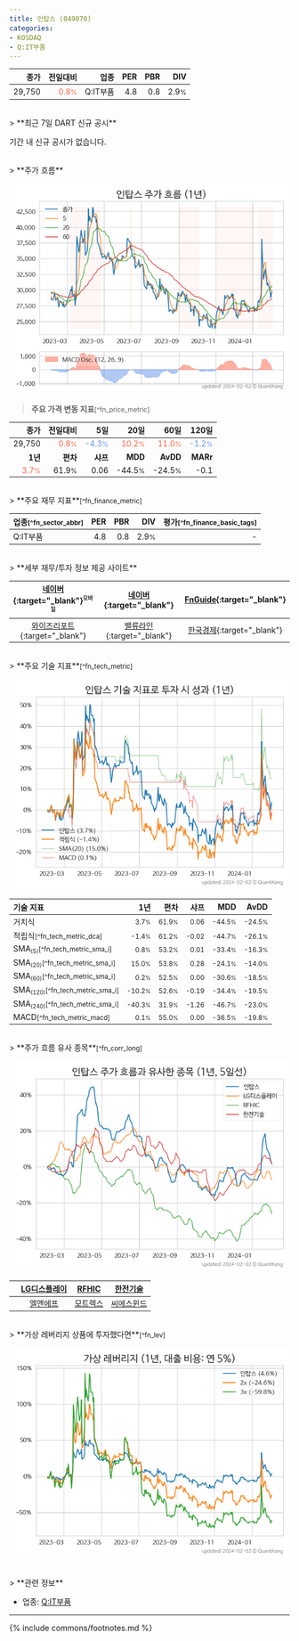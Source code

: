 ```yaml
---
title: 인탑스 (049070)
categories:
- KOSDAQ
- Q:IT부품
---
```

| **종가** | **전일대비** | **업종** | **PER** | **PBR** | **DIV** |
| -------: | -----------: | -------: | ------: | ------: | ------: |
| 29,750 | <span style="color: tomato">0.8<small>%</small></span> | Q:IT부품 | 4.8 | 0.8 | 2.9<small>%</small> |

<!-- more -->

<br>
> **최근 7일 DART 신규 공시**<a id="dart"></a>

기간 내 신규 공시가 없습니다.

<br>
> **주가 흐름**<a id="price"></a>

![049070](/stock/images/049070.png)

> **주요 가격 변동 지표**<small>[^fn_price_metric]</small>

| **종가** | **전일대비** | **5일** | **20일** | **60일** | **120일** |
| -------: | -----------: | ------: | -------: | -------: | --------: |
| 29,750 | <span style="color: tomato">0.8<small>%</small></span> | <span style="color: cornflowerblue">-4.3<small>%</small></span> | <span style="color: tomato">10.2<small>%</small></span> | <span style="color: tomato">11.0<small>%</small></span> | <span style="color: cornflowerblue">-1.2<small>%</small></span> |
| **1년** | **편차** | **샤프** | **MDD** | **AvDD** | **MARr** |
| <span style="color: tomato">3.7<small>%</small></span> | 61.9<small>%</small> | 0.06 | -44.5<small>%</small> | -24.5<small>%</small> | -0.1 |

<br>
> **주요 재무 지표**<small>[^fn_finance_metric]</small>

| **업종**<small>[^fn_sector_abbr]</small> | **PER** | **PBR** | **DIV** | **평가**<small>[^fn_finance_basic_tags]</small> |
| :--------------------------------------- | ------: | ------: | ------: | ----------------------------------------------: |
| Q:IT부품 | 4.8 | 0.8 | 2.9<small>%</small> | - |

<br>
> **세부 재무/투자 정보 제공 사이트**

| [네이버](https://m.stock.naver.com/domestic/stock/049070/finance/summary){:target="_blank"}<sup><small>모바일</small></sup> | [네이버](https://finance.naver.com/item/coinfo.naver?code=049070){:target="_blank"} | [FnGuide](https://comp.fnguide.com/SVO2/ASP/SVD_Invest.asp?gicode=A049070&MenuYn=Y){:target="_blank"} |
| :---: | :---: | :---: |
| [와이즈리포트](https://comp.wisereport.co.kr/company/c1040001.aspx?cmp_cd=049070){:target="_blank"} | [밸류라인](https://www.valueline.co.kr/finance/summary/049070){:target="_blank"} | [한국경제](https://markets.hankyung.com/stock/049070/financial-summary){:target="_blank"} |

<br>
> **주요 기술 지표**<small>[^fn_tech_metric]</small>


![049070](/stock/images/049070_tech.png)

| **기술 지표** | **1년** | **편차** | **샤프** | **MDD** | **AvDD** |
| :------------ | ------: | -----------: | -------: | ------: | -------: |
| 거치식 | <small>3.7<small>%</small></small> | <small>61.9<small>%</small></small> | <small>0.06</small> | <small>-44.5<small>%</small></small> | <small>-24.5<small>%</small></small> |
| 적립식<small>[^fn_tech_metric_dca]</small> | <small>-1.4<small>%</small></small> | <small>61.2<small>%</small></small> | <small>-0.02</small> | <small>-44.7<small>%</small></small> | <small>-26.1<small>%</small></small> |
| SMA<small><sub>(5)</sub></small><small>[^fn_tech_metric_sma_i]</small> | <small>0.8<small>%</small></small> | <small>53.2<small>%</small></small> | <small>0.01</small> | <small>-33.4<small>%</small></small> | <small>-16.3<small>%</small></small> |
| SMA<small><sub>(20)</sub></small><small>[^fn_tech_metric_sma_i]</small> | <small>15.0<small>%</small></small> | <small>53.8<small>%</small></small> | <small>0.28</small> | <small>-24.1<small>%</small></small> | <small>-14.0<small>%</small></small> |
| SMA<small><sub>(60)</sub></small><small>[^fn_tech_metric_sma_i]</small> | <small>0.2<small>%</small></small> | <small>52.5<small>%</small></small> | <small>0.00</small> | <small>-30.6<small>%</small></small> | <small>-18.5<small>%</small></small> |
| SMA<small><sub>(120)</sub></small><small>[^fn_tech_metric_sma_i]</small> | <small>-10.2<small>%</small></small> | <small>52.6<small>%</small></small> | <small>-0.19</small> | <small>-34.4<small>%</small></small> | <small>-19.5<small>%</small></small> |
| SMA<small><sub>(240)</sub></small><small>[^fn_tech_metric_sma_i]</small> | <small>-40.3<small>%</small></small> | <small>31.9<small>%</small></small> | <small>-1.26</small> | <small>-46.7<small>%</small></small> | <small>-23.0<small>%</small></small> |
| MACD<small>[^fn_tech_metric_macd]</small> | <small>0.1<small>%</small></small> | <small>55.0<small>%</small></small> | <small>0.00</small> | <small>-36.5<small>%</small></small> | <small>-19.8<small>%</small></small> |

<br>
> **주가 흐름 유사 종목**<a id="corr"></a><small>[^fn_corr_long]</small>

![049070](/stock/images/049070_corr.png)

|       | [LG디스플레이](/034220/) | [RFHIC](/218410/) | [한전기술](/052690/) |
| :---: | :------------------------------------: | :------------------------------------: | :------------------------------------: |
|       | [엘앤에프](/066970/) | [모트렉스](/118990/) | [씨에스윈드](/112610/) |

<br>
> **가상 레버리지 상품에 투자했다면**<a id="2x"></a><small>[^fn_lev]</small>

![049070](/stock/images/049070_2x.png)

<br>
> **관련 정보**

- 업종: [Q:IT부품](/stats/sector/kosdaq_업종_IT부품_종목/)

---
{% include commons/footnotes.md %}